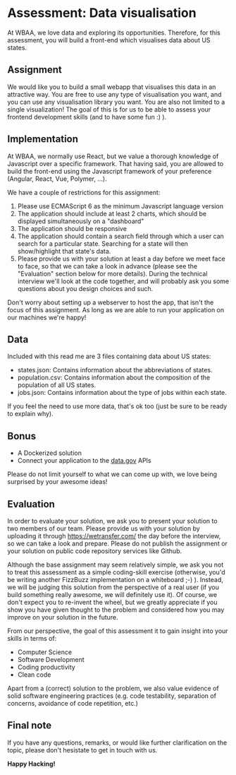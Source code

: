 # Assessment: Data visualisation
At WBAA, we love data and exploring its opportunities. Therefore, for this assessment, you will build a front-end which visualises data about US states.

## Assignment
We would like you to build a small webapp that visualises this data in an attractive way. You are free to use any type of visualisation you want, and you can use any visualisation library you want. You are also not limited to a single visualization! The goal of this is for us to be able to assess your frontend development skills (and to have some fun :) ).

## Implementation 
At WBAA, we normally use React, but we value a thorough knowledge of Javascript over a specific framework. That having said, you are allowed to build the front-end using the Javascript framework of your preference (Angular, React, Vue, Polymer, ...). 

We have a couple of restrictions for this assignment:
1. Please use ECMAScript 6 as the minimum Javascript language version
1. The application should include at least 2 charts, which should be displayed simultaneously on a "dashboard"
1. The application should be responsive
1. The application should contain a search field through which a user can search for a particular state. Searching for a state will then show/highlight that state's data. 
1. Please provide us with your solution at least a day before we meet face to face, so that we can take a look in advance (please see the "Evaluation" section below for more details). During the technical interview we'll look at the code together, and will probably ask you some questions about you design choices and such.

Don't worry about setting up a webserver to host the app, that isn't the focus of this assignment. As long as we are able to run your application on our machines we're happy!

## Data
Included with this read me are 3 files containing data about US states:
- states.json: Contains information about the abbreviations of states.
- population.csv: Contains information about the composition of the population of all US states.
- jobs.json: Contains information about the type of jobs within each state.

If you feel the need to use more data, that's ok too (just be sure to be ready to explain why).

## Bonus
- A Dockerized solution
- Connect your application to the [data.gov](https://www.data.gov/developers/apis) APIs

Please do not limit yourself to what we can come up with, we love being surprised by your awesome ideas! 

## Evaluation
In order to evaluate your solution, we ask you to present your solution to two members of our team. Please provide us with your solution by uploading it through https://wetransfer.com/ the day before the interview, so we can take a look and prepare. Please do not publish the assignment or your solution on public code repository services like Github.

Although the base assignment may seem relatively simple, we ask you not to treat this assessment as a simple coding-skill exercise (otherwise, you'd be writing another FizzBuzz implementation on a whiteboard ;-) ). Instead, we will be judging this solution from the perspective of a real user (if you build something really awesome, we will definitely use it). Of course, we don't expect you to re-invent the wheel, but we greatly appreciate if you show you have given thought to the problem and considered how you may improve on your solution in the future.

From our perspective, the goal of this assessment it to gain insight into your skills in terms of:
- Computer Science
- Software Development
- Coding productivity
- Clean code

Apart from a (correct) solution to the problem, we also value evidence of solid software engineering practices (e.g. code testability, separation of concerns, avoidance of code repetition, etc.)

## Final note
If you have any questions, remarks, or would like further clarification on the topic, please don't hesistate to get in touch with us.

__Happy Hacking!__
